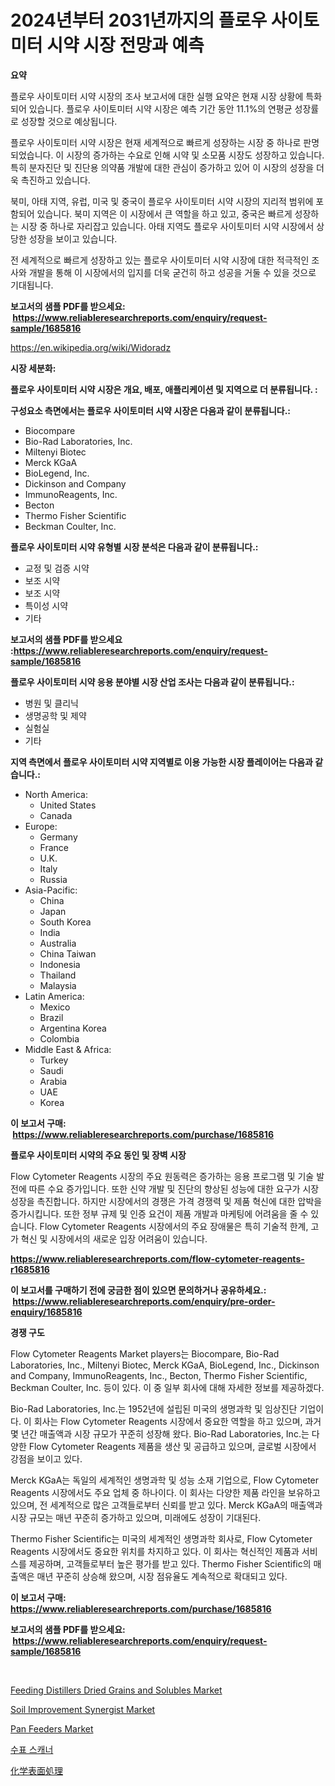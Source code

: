 <p><h1>2024년부터 2031년까지의 플로우 사이토미터 시약 시장 전망과 예측</h1></p><p><strong>요약</strong></p>
<p><p>플로우 사이토미터 시약 시장의 조사 보고서에 대한 실행 요약은 현재 시장 상황에 특화되어 있습니다. 플로우 사이토미터 시약 시장은 예측 기간 동안 11.1%의 연평균 성장률로 성장할 것으로 예상됩니다. </p><p>플로우 사이토미터 시약 시장은 현재 세계적으로 빠르게 성장하는 시장 중 하나로 판명되었습니다. 이 시장의 증가하는 수요로 인해 시약 및 소모품 시장도 성장하고 있습니다. 특히 분자진단 및 진단용 의약품 개발에 대한 관심이 증가하고 있어 이 시장의 성장을 더욱 촉진하고 있습니다. </p><p>북미, 아태 지역, 유럽, 미국 및 중국이 플로우 사이토미터 시약 시장의 지리적 범위에 포함되어 있습니다. 북미 지역은 이 시장에서 큰 역할을 하고 있고, 중국은 빠르게 성장하는 시장 중 하나로 자리잡고 있습니다. 아태 지역도 플로우 사이토미터 시약 시장에서 상당한 성장을 보이고 있습니다. </p><p>전 세계적으로 빠르게 성장하고 있는 플로우 사이토미터 시약 시장에 대한 적극적인 조사와 개발을 통해 이 시장에서의 입지를 더욱 굳건히 하고 성공을 거둘 수 있을 것으로 기대됩니다.</p></p>
<p><strong>보고서의 샘플 PDF를 받으세요: &nbsp;<a href="https://www.reliableresearchreports.com/enquiry/request-sample/1685816">https://www.reliableresearchreports.com/enquiry/request-sample/1685816</a></strong></p>
<p><a href="https://en.wikipedia.org/wiki/Widoradz">https://en.wikipedia.org/wiki/Widoradz</a></p>
<p><strong>시장 세분화:</strong></p>
<p><strong> 플로우 사이토미터 시약 시장은 개요, 배포, 애플리케이션 및 지역으로 더 분류됩니다. :</strong></p>
<p><strong>구성요소 측면에서는 플로우 사이토미터 시약 시장은 다음과 같이 분류됩니다.:</strong></p>
<p><ul><li>Biocompare</li><li>Bio-Rad Laboratories, Inc.</li><li>Miltenyi Biotec</li><li>Merck KGaA</li><li>BioLegend, Inc.</li><li>Dickinson and Company</li><li>ImmunoReagents, Inc.</li><li>Becton</li><li>Thermo Fisher Scientific</li><li>Beckman Coulter, Inc.</li></ul></p>
<p><strong> 플로우 사이토미터 시약 유형별 시장 분석은 다음과 같이 분류됩니다.:</strong></p>
<p><ul><li>교정 및 검증 시약</li><li>보조 시약</li><li>보조 시약</li><li>특이성 시약</li><li>기타</li></ul></p>
<p><strong>보고서의 샘플 PDF를 받으세요 :<a href="https://www.reliableresearchreports.com/enquiry/request-sample/1685816">https://www.reliableresearchreports.com/enquiry/request-sample/1685816</a></strong></p>
<p><strong> 플로우 사이토미터 시약 응용 분야별 시장 산업 조사는 다음과 같이 분류됩니다.:</strong></p>
<p><ul><li>병원 및 클리닉</li><li>생명공학 및 제약</li><li>실험실</li><li>기타</li></ul></p>
<p><strong>지역 측면에서 플로우 사이토미터 시약 지역별로 이용 가능한 시장 플레이어는 다음과 같습니다.:</strong></p>
<p><ul>
    <li>
        North America:
        <ul>
            <li>United States</li>
            <li>Canada</li>
        </ul>
    </li>
    <li>
        Europe:
        <ul>
            <li>Germany</li>
            <li>France</li>
            <li>U.K.</li>
            <li>Italy</li>
            <li>Russia</li>
        </ul>
    </li>
    <li>
        Asia-Pacific:
        <ul>
            <li>China</li>
            <li>Japan</li>
            <li>South Korea</li>
            <li>India</li>
            <li>Australia</li>
            <li>China Taiwan</li>
            <li>Indonesia</li>
            <li>Thailand</li>
            <li>Malaysia</li>
        </ul>
    </li>
    <li>
        Latin America:
        <ul>
            <li>Mexico</li>
            <li>Brazil</li>
            <li>Argentina Korea</li>
            <li>Colombia</li>
        </ul>
    </li>
    <li>
        Middle East & Africa:
        <ul>
            <li>Turkey</li>
            <li>Saudi</li>
            <li>Arabia</li>
            <li>UAE</li>
            <li>Korea</li>
        </ul>
    </li>
    </ul></p>
<p><strong>이 보고서 구매: &nbsp;<a href="https://www.reliableresearchreports.com/purchase/1685816">https://www.reliableresearchreports.com/purchase/1685816</a></strong></p>
<p><strong>플로우 사이토미터 시약의 주요 동인 및 장벽 시장</strong></p>
<p><p>Flow Cytometer Reagents 시장의 주요 원동력은 증가하는 응용 프로그램 및 기술 발전에 따른 수요 증가입니다. 또한 신약 개발 및 진단의 향상된 성능에 대한 요구가 시장 성장을 촉진합니다. 하지만 시장에서의 경쟁은 가격 경쟁력 및 제품 혁신에 대한 압박을 증가시킵니다. 또한 정부 규제 및 인증 요건이 제품 개발과 마케팅에 어려움을 줄 수 있습니다. Flow Cytometer Reagents 시장에서의 주요 장애물은 특히 기술적 한계, 고가 혁신 및 시장에서의 새로운 입장 어려움이 있습니다.</p></p>
<p><strong><a href="https://www.reliableresearchreports.com/flow-cytometer-reagents-r1685816">https://www.reliableresearchreports.com/flow-cytometer-reagents-r1685816</a></strong></p>
<p><strong>이 보고서를 구매하기 전에 궁금한 점이 있으면 문의하거나 공유하세요.: &nbsp;<a href="https://www.reliableresearchreports.com/enquiry/pre-order-enquiry/1685816">https://www.reliableresearchreports.com/enquiry/pre-order-enquiry/1685816</a></strong></p>
<p><strong>경쟁 구도</strong></p>
<p><p>Flow Cytometer Reagents Market players는 Biocompare, Bio-Rad Laboratories, Inc., Miltenyi Biotec, Merck KGaA, BioLegend, Inc., Dickinson and Company, ImmunoReagents, Inc., Becton, Thermo Fisher Scientific, Beckman Coulter, Inc. 등이 있다. 이 중 일부 회사에 대해 자세한 정보를 제공하겠다.</p><p>Bio-Rad Laboratories, Inc.는 1952년에 설립된 미국의 생명과학 및 임상진단 기업이다. 이 회사는 Flow Cytometer Reagents 시장에서 중요한 역할을 하고 있으며, 과거 몇 년간 매출액과 시장 규모가 꾸준히 성장해 왔다. Bio-Rad Laboratories, Inc.는 다양한 Flow Cytometer Reagents 제품을 생산 및 공급하고 있으며, 글로벌 시장에서 강점을 보이고 있다.</p><p>Merck KGaA는 독일의 세계적인 생명과학 및 성능 소재 기업으로, Flow Cytometer Reagents 시장에서도 주요 업체 중 하나이다. 이 회사는 다양한 제품 라인을 보유하고 있으며, 전 세계적으로 많은 고객들로부터 신뢰를 받고 있다. Merck KGaA의 매출액과 시장 규모는 매년 꾸준히 증가하고 있으며, 미래에도 성장이 기대된다.</p><p>Thermo Fisher Scientific는 미국의 세계적인 생명과학 회사로, Flow Cytometer Reagents 시장에서도 중요한 위치를 차지하고 있다. 이 회사는 혁신적인 제품과 서비스를 제공하며, 고객들로부터 높은 평가를 받고 있다. Thermo Fisher Scientific의 매출액은 매년 꾸준히 상승해 왔으며, 시장 점유율도 계속적으로 확대되고 있다.</p></p>
<p><strong>이 보고서 구매: &nbsp; <a href="https://www.reliableresearchreports.com/purchase/1685816">https://www.reliableresearchreports.com/purchase/1685816</a></strong></p>
<p><strong>보고서의 샘플 PDF를 받으세요: &nbsp;<a href="https://www.reliableresearchreports.com/enquiry/request-sample/1685816">https://www.reliableresearchreports.com/enquiry/request-sample/1685816</a></strong><strong></strong></p>
<p>&nbsp;</p>
<p><p><a href="https://medium.com/@paulmcglynn6456/feeding-distillers-dried-grains-and-solubles-market-size-by-type-corn-wheat-rice-blended-66395c3d0af2">Feeding Distillers Dried Grains and Solubles Market</a></p><p><a href="https://medium.com/@paulmcglynn6456/soil-improvement-synergist-market-trends-a-detailed-study-of-its-market-segmentation-and-analyzing-f2e2684057b5">Soil Improvement Synergist Market</a></p><p><a href="https://issuu.com/reportprime-2/docs/pan-feeders-market-size-2030.pptx">Pan Feeders Market</a></p><p><a href="https://github.com/KellyLyncyh543964/Market-Research-Report-List-3/blob/main/233551261996.md">수표 스캐너</a></p><p><a href="https://github.com/roulaayoub-saad/Market-Research-Report-List-3/blob/main/396679548411.md">化学表面処理</a></p></p>